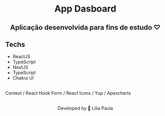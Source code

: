 <h1 align="center"> App Dasboard</h1>

<h2 align="center"> Aplicação desenvolvida para fins de estudo ♡ </h2>

<h3 align="center">

</h3>

## Techs

- ReactJS
- TypeScript
- NextJS
- TypeScript
- Chakra UI

</br>
Context / React Hook Form / React Icons / Yup / Apexcharts
</br></br>


<!-- <h3 align="center">
    💻 <a href="#" target="_blank">Visualizar aplicação <a>
</h3> -->

<p align="center"> Developed by 🍄 Lília Paula </p>
